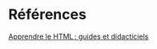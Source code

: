 # Références 

[Apprendre le HTML : guides et didacticiels](https://developer.mozilla.org/fr/docs/Learn/HTML)

